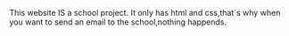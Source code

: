 This website IS a school project.
It only has html and css,that`s why when you want to send an email to the school,nothing happends.
